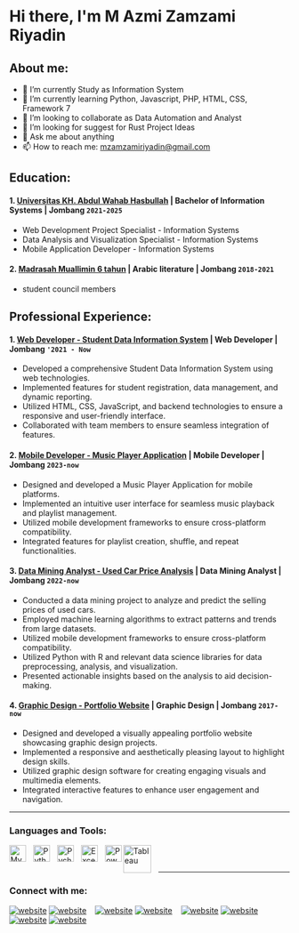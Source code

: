 # Hi there, I'm M Azmi Zamzami Riyadin
## About me:
- 🔭 I’m currently Study as Information System
- 🌱 I’m currently learning Python, Javascript, PHP, HTML, CSS, Framework 7
- 👯 I’m looking to collaborate as Data Automation and Analyst
- 🤔 I’m looking for suggest for Rust Project Ideas
- 💬 Ask me about anything
- 📫 How to reach me: mzamzamiriyadin@gmail.com

## Education:

#### 1. [Universitas KH. Abdul Wahab Hasbullah]([https://www.ugm.ac.id](https://unwaha.ac.id/)) | Bachelor of Information Systems | Jombang `2021-2025`
   - Web Development Project Specialist - Information Systems
   - Data Analysis and Visualization Specialist - Information Systems
   - Mobile Application Developer - Information Systems
 #### 2. [Madrasah Muallimin 6 tahun]([https://www.sman1kebumen.sch.id](https://mualliminenamtahun.net/)) | Arabic literature | Jombang `2018-2021`
   - student council members

## Professional Experience:
#### 1. [ Web Developer - Student Data Information System](https://github.com/Azmiriyadin/webcrud) | Web Developer  | Jombang `'2021 - Now`
   - Developed a comprehensive Student Data Information System using web technologies.
   - Implemented features for student registration, data management, and dynamic reporting.
   - Utilized HTML, CSS, JavaScript, and backend technologies to ensure a responsive and user-friendly interface.
   - Collaborated with team members to ensure seamless integration of features.
     
#### 2. [Mobile Developer - Music Player Application](https://github.com/Azmiriyadin/aplikasimusik) | Mobile Developer | Jombang `2023-now`
   - Designed and developed a Music Player Application for mobile platforms.
   - Implemented an intuitive user interface for seamless music playback and playlist management.
   - Utilized mobile development frameworks to ensure cross-platform compatibility.
   - Integrated features for playlist creation, shuffle, and repeat functionalities.

 #### 3. [Data Mining Analyst - Used Car Price Analysis](https://github.com/Azmiriyadin/Data-Mining-Analisis-Harga-Jual-Mobil-Bekas) | Data Mining Analyst | Jombang `2022-now`
   - Conducted a data mining project to analyze and predict the selling prices of used cars.
   - Employed machine learning algorithms to extract patterns and trends from large datasets.
   - Utilized mobile development frameworks to ensure cross-platform compatibility.
   - Utilized Python with R and  relevant data science libraries for data preprocessing, analysis, and visualization.
   - Presented actionable insights based on the analysis to aid decision-making.

 #### 4. [Graphic Design - Portfolio Website](https://dribbble.com/shots/23141401-WEBSITE-PORTOFOLIO-DESIGN-GRAFIS) | Graphic Design | Jombang `2017-now`
   - Designed and developed a visually appealing portfolio website showcasing graphic design projects.
   - Implemented a responsive and aesthetically pleasing layout to highlight design skills.
   - Utilized graphic design software for creating engaging visuals and multimedia elements.
   - Integrated interactive features to enhance user engagement and navigation.
---

### Languages and Tools:

[<img align="left" alt="MySQL" width="30px" src="https://cdn.jsdelivr.net/gh/devicons/devicon/icons/mysql/mysql-original.svg" style="padding-right:10px;" />][webdev]
[<img align="left" alt="Python" width="30px" src="https://upload.wikimedia.org/wikipedia/commons/thumb/c/c3/Python-logo-notext.svg/110px-Python-logo-notext.svg.png?20100317150552" style="padding-right:10px;" />][webdev]
[<img align="left" alt="Pycharm" width="30px" src="https://upload.wikimedia.org/wikipedia/commons/thumb/1/1d/PyCharm_Icon.svg/220px-PyCharm_Icon.svg.png" style="padding-right:10px;" />][webdev]
[<img align="left" alt="Excel" width="30px" src="https://is2-ssl.mzstatic.com/image/thumb/Purple126/v4/a8/fd/5a/a8fd5a84-c6f1-355f-3b9f-6e86598efaa3/XCEL.png/1200x630bb.png" style="padding-right:10px;" />][webdev]
[<img align="left" alt="Power BI" width="30px" src="https://powerbi.microsoft.com/pictures/application-logos/svg/powerbi.svg" style="padding-right:0px;" />][webdev]
[<img align="left" alt="Tableau" width="50px" src="https://logos-world.net/wp-content/uploads/2021/10/Tableau-Symbol.png" style="padding-right:10px;" />][webdev]

<br />
<br />

---
### Connect with me:

[![website](./img/youtube-light.svg)](https://www.youtube.com/channel/UC22xix7qvwpYWnSQ5QEYtAQ#gh-light-mode-only)
[![website](./img/youtube-dark.svg)](https://www.youtube.com/channel/UC22xix7qvwpYWnSQ5QEYtAQ#gh-dark-mode-only)
&nbsp;&nbsp;
[![website](./img/twitter-light.svg)](https://twitter.com/vincentwwidyan#gh-light-mode-only)
[![website](./img/twitter-dark.svg)](https://twitter.com/vincentwwidyan#gh-dark-mode-only)
&nbsp;&nbsp;
[![website](./img/linkedin-light.svg)](https://www.linkedin.com/in/vincentwidyan#gh-light-mode-only)
[![website](./img/linkedin-dark.svg)](https://www.linkedin.com/in/vincentwidyan#gh-dark-mode-only)
&nbsp;&nbsp;
[![website](./img/instagram-light.svg)](https://instagram.com/vincentwwidyan#gh-light-mode-only)
[![website](./img/instagram-dark.svg)](https://instagram.com/vincentwwidyan#gh-dark-mode-only)



[webdev]: https://github.com/vincentwidyan/vincentwidyan
